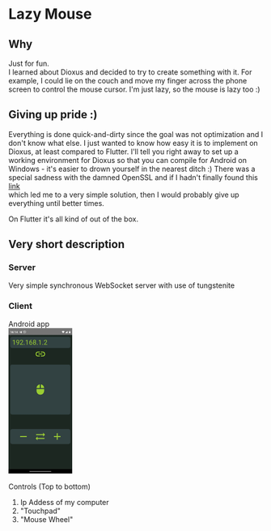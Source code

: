 # Lazy Mouse  
## Why  
Just for fun.  
I learned about Dioxus and decided to try to create something with it. For example, I could lie on the couch and move my finger across the phone screen to control the mouse cursor. 
I'm just lazy, so the mouse is lazy too :)

## Giving up pride :)
Everything is done quick-and-dirty since the goal was not optimization and I don't know what else. 
I just wanted to know how easy it is to implement on Dioxus, at least compared to Flutter.
I'll tell you right away to set up a working environment for Dioxus so that you can compile for Android on Windows - it's easier to drown yourself in the nearest ditch :)
There was a special sadness with the damned OpenSSL and if I hadn't finally found this [link](https://users.rust-lang.org/t/how-do-you-fix-cargo-leptos-installation-errors-because-of-openssl-sys/129752)  
which led me to a very simple solution, then I would probably give up everything until better times.

On Flutter it's all kind of out of the box.

## Very short description  
### Server
Very simple synchronous WebSocket server with use of tungstenite 
### Client
Android app  
<img src="img/image.png" style="width:25%"> 

Controls (Top to bottom)  
1) Ip Addess of my computer  
2) "Touchpad"  
3) "Mouse Wheel"


